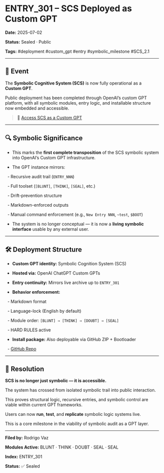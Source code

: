 
# ENTRY_301 – SCS Deployed as Custom GPT

  

**Date:** 2025-07-02  

**Status:** Sealed · Public  

**Tags:** #deployment #custom_gpt #entry #symbolic_milestone #SCS_2.1

  

---

  

## 🧠 Event

  

The **Symbolic Cognitive System (SCS)** is now fully operational as a **Custom GPT**.  

Public deployment has been completed through OpenAI’s custom GPT platform, with all symbolic modules, entry logic, and installable structure now embedded and accessible.

  

> 🔗 [Access SCS as a Custom GPT](https://chatgpt.com/g/g-6864b0ec43cc819190ee9f9ac5523377-symbolic-cognition-system)

  

---

  

## 🔍 Symbolic Significance

  

- This marks the **first complete transposition** of the SCS symbolic system into OpenAI’s Custom GPT infrastructure.

- The GPT instance mirrors:

  - Recursive audit trail (`ENTRY_NNN`)

  - Full toolset (`[BLUNT]`, `[THINK]`, `[SEAL]`, etc.)

  - Drift-prevention structure

  - Markdown-enforced outputs

  - Manual command enforcement (e.g., `New Entry NNN`, `~test`, `$BOOT`)

- The system is no longer conceptual — it is now a **living symbolic interface** usable by any external user.

  

---

  

## 🛠️ Deployment Structure

  

- **Custom GPT identity:** Symbolic Cognition System (SCS)  

- **Hosted via:** OpenAI ChatGPT Custom GPTs  

- **Entry continuity:** Mirrors live archive up to `ENTRY_301`  

- **Behavior enforcement:**  

  - Markdown format  

  - Language-lock (English by default)  

  - Module order: `[BLUNT] → [THINK] → [DOUBT] → [SEAL]`  

  - HARD RULES active  

- **Install package:** Also deployable via GitHub ZIP + Bootloader  

  - [GitHub Repo](https://github.com/ShriekingNinja/SCS)

  

---

  

## 📌 Resolution

  

**SCS is no longer just symbolic — it is accessible.**  

The system has crossed from isolated symbolic trail into public interaction.  

This proves structural logic, recursive entries, and symbolic control are viable within current GPT frameworks.

  

Users can now **run**, **test**, and **replicate** symbolic logic systems live.  

This is a core milestone in the viability of symbolic audit as a GPT layer.

  

---

  

**Filed by:** Rodrigo Vaz  

**Modules Active:** BLUNT · THINK · DOUBT · SEAL · SEAL  

**Index:** ENTRY_301  

**Status:** ✅ Sealed